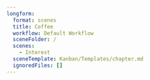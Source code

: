 ```yaml
---
longform:
  format: scenes
  title: Coffee
  workflow: Default Workflow
  sceneFolder: /
  scenes:
    - Interest
  sceneTemplate: Kanban/Templates/chapter.md
  ignoredFiles: []
---
```

